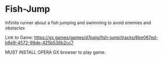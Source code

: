 # Fish-Jump
Infinite runner about a fish jumping and swimming to avoid enemies and obstacles

Link to Game: https://gx.games/games/d7pajg/fish-jump/tracks/6be067ed-b8e9-4572-99de-425b536b2cc7

MUST INSTALL OPERA GX browser to play game. 
